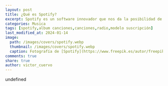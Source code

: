 ```yaml
---
layout: post
title: ¿Qué es Spotify?
excerpt: Spotify es un software innovador que nos da la posibilidad de escuchar un amplio rango de música.
categories: Musica
tags: [spotify,album canciones,canciones,radio,modelo suscripción]
last_modified_at: 2024-01-14
image:
  path: /images/covers/spotify.webp
  thumbnail: /images/covers/spotify.webp
  caption: Fotografía de [Spotify](https://www.freepik.es/autor/freepik)
comments: true
share: true
author: victor_cuervo
---
```

undefined